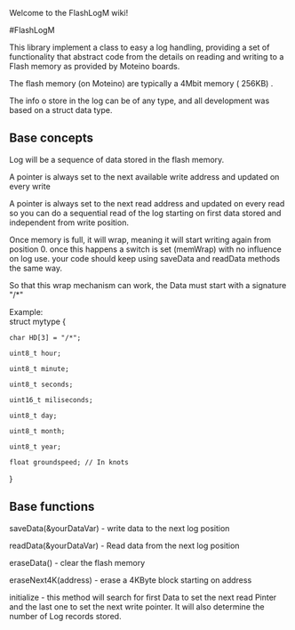 Welcome to the FlashLogM wiki!

#FlashLogM

This library implement a class to easy a log handling, providing a set of functionality that abstract code from the details on reading and writing to a Flash memory as provided by Moteino boards.

The flash memory (on Moteino) are typically a 4Mbit memory ( 256KB) .

The info o store in the log can be of any type, and all development was based on a struct data type.

## Base concepts

Log will be a sequence of data stored in the flash memory.

A pointer is always set to the next available write address and updated on every write

A pointer is always set to the next read address and updated on every read so you can do a sequential read of the log starting on first data stored and independent from write position.

Once memory is full, it will wrap, meaning it will start writing again from position 0. once this happens a switch is set (memWrap) with no influence on log use. your code should keep using saveData and readData methods the same way.

So that this wrap mechanism can work, the Data must start with a signature "/*"

Example:  
struct mytype {

	char HD[3] = "/*";

	uint8_t hour;

	uint8_t minute;

	uint8_t seconds;

	uint16_t miliseconds;

	uint8_t day;

	uint8_t month;

	uint8_t year;

	float groundspeed; // In knots

}


## Base functions

saveData(&yourDataVar) - write data to the next log position

readData(&yourDataVar) - Read data from the next log position

eraseData() - clear the flash memory

eraseNext4K(address) - erase a 4KByte block starting on address

initialize - this method will search for first Data to set the next read Pinter and the last one to set the next write pointer. It will also determine the number of Log records stored.
